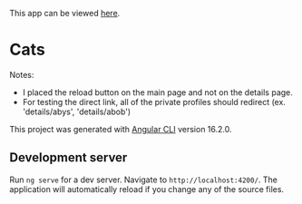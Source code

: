 This app can be viewed [here](http://portfoliosite.catz.s3-website.us-east-2.amazonaws.com/).

# Cats

Notes:

* I placed the reload button on the main page and not on the details page.
* For testing the direct link, all of the private profiles should redirect (ex. 'details/abys', 'details/abob')

This project was generated with [Angular CLI](https://github.com/angular/angular-cli) version 16.2.0.

## Development server

Run `ng serve` for a dev server. Navigate to `http://localhost:4200/`. The application will automatically reload if you change any of the source files.

